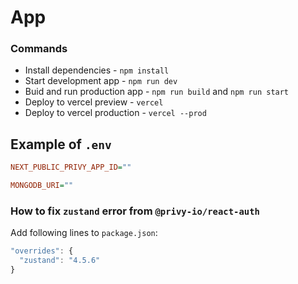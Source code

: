 # App

### Commands

- Install dependencies - `npm install`
- Start development app - `npm run dev`
- Buid and run production app - `npm run build` and `npm run start`
- Deploy to vercel preview - `vercel`
- Deploy to vercel production - `vercel --prod`

## Example of `.env`

```ini
NEXT_PUBLIC_PRIVY_APP_ID=""

MONGODB_URI=""
```

### How to fix `zustand` error from `@privy-io/react-auth`

Add following lines to `package.json`:

```js
"overrides": {
  "zustand": "4.5.6"
}
```
